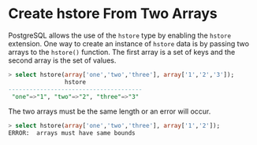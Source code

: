 # Create hstore From Two Arrays

PostgreSQL allows the use of the `hstore` type by enabling the `hstore`
extension. One way to create an instance of `hstore` data is by passing two
arrays to the `hstore()` function. The first array is a set of keys and the
second array is the set of values.

```sql
> select hstore(array['one','two','three'], array['1','2','3']);
                hstore
--------------------------------------
 "one"=>"1", "two"=>"2", "three"=>"3"
```

The two arrays must be the same length or an error will occur.

```sql
> select hstore(array['one','two','three'], array['1','2']);
ERROR:  arrays must have same bounds
```
